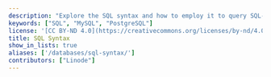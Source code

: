 ```yaml
---
description: "Explore the SQL syntax and how to employ it to query SQL-compatible databases, like MySQL and PostgreSQL."
keywords: ["SQL", "MySQL", "PostgreSQL"]
license: '[CC BY-ND 4.0](https://creativecommons.org/licenses/by-nd/4.0)'
title: SQL Syntax
show_in_lists: true
aliases: ['/databases/sql-syntax/']
contributors: ["Linode"]
---
```




